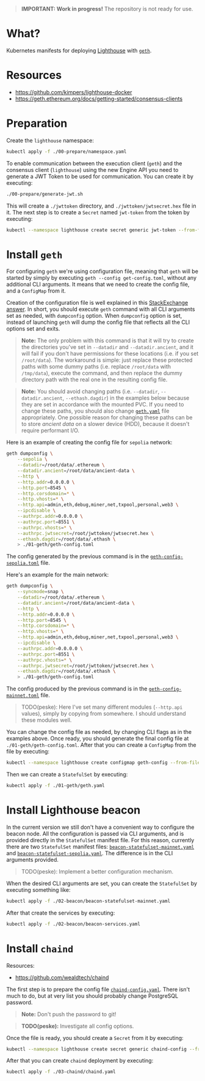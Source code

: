 > **IMPORTANT: Work in progress!** The repository is not ready for use.

# What?

Kubernetes manifests for deploying
[Lighthouse](https://github.com/sigp/lighthouse) with
[`geth`](https://geth.ethereum.org/).

# Resources

- https://github.com/kimpers/lighthouse-docker
- https://geth.ethereum.org/docs/getting-started/consensus-clients

# Preparation

Create the `lighthouse` namespace:

```bash
kubectl apply -f ./00-prepare/namespace.yaml
```

To enable communication between the execution client (`geth`) and the consensus
client (`lighthouse`) using the new Engine API you need to generate a JWT Token
to be used for communication. You can create it by executing:

```bash
./00-prepare/generate-jwt.sh
```

This will create a `./jwttoken` directory, and `./jwttoken/jwtsecret.hex` file
in it. The next step is to create a `Secret` named `jwt-token` from the token by
executing:

```bash
kubectl --namespace lighthouse create secret generic jwt-token --from-file=./jwttoken/jwtsecret.hex
```

# Install `geth`

For configuring `geth` we're using configuration file, meaning that `geth` will
be started by simply by executing `geth --config get-config.toml`, without any
additional CLI arguments. It means that we need to create the config file, and
a `ConfigMap` from it.

Creation of the configuration file is well explained in this
[StackExchange answer](https://ethereum.stackexchange.com/questions/29063/geth-config-file-documentation#answer-29246).
In short, you should execute `geth` command with all CLI arguments set as
needed, with `dumpconfig` option. When `dumpconfig` option is set, instead of
launching `geth` will dump the config file that reflects all the CLI options set
and exits.

> **Note:** The only problem with this command is that it will try to create the
  directories you've set in `--datadir` and `--datadir.ancient`, and it will
  fail if you don't have permissions for these locations (i.e. if you set
  `/root/data`). The workaround is simple: just replace these protected paths
  with some dummy paths (i.e. replace `/root/data` with `/tmp/data`), execute
  the command, and then replace the dummy directory path with the real one in
  the resulting config file.

> **Note:** You should avoid changing paths (i.e. `--datadir`,
  `--datadir.ancient`, `--ethash.dagdir`) in the examples below because they are
  set in accordance with the mounted PVC. If you need to change these paths, you
  should also change [`geth.yaml`](./01-geth/geth.yaml) file appropriately. One
  possible reason for changing these paths can be to store _ancient data_ on a
  slower device (HDD), because it doesn't require performant I/O.

Here is an example of creating the config file for `sepolia` network:

```bash
geth dumpconfig \
    --sepolia \
    --datadir=/root/data/.ethereum \
    --datadir.ancient=/root/data/ancient-data \
    --http \
    --http.addr=0.0.0.0 \
    --http.port=8545 \
    --http.corsdomain=* \
    --http.vhosts=* \
    --http.api=admin,eth,debug,miner,net,txpool,personal,web3 \
    --ipcdisable \
    --authrpc.addr=0.0.0.0 \
    --authrpc.port=8551 \
    --authrpc.vhosts=* \
    --authrpc.jwtsecret=/root/jwttoken/jwtsecret.hex \
    --ethash.dagdir=/root/data/.ethash \
    > ./01-geth/geth-config.toml
```

The config generated by the previous command is in the
[`geth-config-sepolia.toml`](./01-geth/geth-config-sepolia.toml) file.

Here's an example for the main network:

```bash
geth dumpconfig \
    --syncmode=snap \
    --datadir=/root/data/.ethereum \
    --datadir.ancient=/root/data/ancient-data \
    --http \
    --http.addr=0.0.0.0 \
    --http.port=8545 \
    --http.corsdomain=* \
    --http.vhosts=* \
    --http.api=admin,eth,debug,miner,net,txpool,personal,web3 \
    --ipcdisable \
    --authrpc.addr=0.0.0.0 \
    --authrpc.port=8551 \
    --authrpc.vhosts=* \
    --authrpc.jwtsecret=/root/jwttoken/jwtsecret.hex \
    --ethash.dagdir=/root/data/.ethash \
    > ./01-geth/geth-config.toml
```

The config produced by the previous command is in the
[`geth-config-mainnet.toml`](./01-geth/geth-config-mainnet.toml) file.

> TODO(peske): Here I've set many different modules (`--http.api` values),
  simply by copying from somewhere. I should understand these modules well.

You can change the config file as needed, by changing CLI flags as in the
examples above. Once ready, you should generate the final config file at
`./01-geth/geth-config.toml`. After that you can create a `ConfigMap` from the
file by executing:

```bash
kubectl --namespace lighthouse create configmap geth-config --from-file=./01-geth/geth-config.toml
```

Then we can create a `StatefulSet` by executing:

```bash
kubectl apply -f ./01-geth/geth.yaml
```

# Install Lighthouse beacon

In the current version we still don't have a convenient way to configure the
beacon node. All the configuration is passed via CLI arguments, and is provided
directly in the `StatefulSet` manifest file. For this reason, currently there
are two `StatefulSet` manifest files:
[`beacon-statefulset-mainnet.yaml`](./02-beacon/beacon-statefulset-mainnet.yaml)
and
[`beacon-statefulset-sepolia.yaml`](./02-beacon/beacon-statefulset-sepolia.yaml).
The difference is in the CLI arguments provided.

> TODO(peske): Implement a better configuration mechanism.

When the desired CLI arguments are set, you can create the `StatefulSet` by
executing something like:

```bash
kubectl apply -f ./02-beacon/beacon-statefulset-mainnet.yaml
```

After that create the services by executing:

```bash
kubectl apply -f ./02-beacon/beacon-services.yaml
```

# Install `chaind`

Resources:

- https://github.com/wealdtech/chaind

The first step is to prepare the config file
[`chaind-config.yaml`](./03-chaind/chaind-config.yaml). There isn't much to do, 
but at very list you should probably change PostgreSQL password.

> **Note:** Don't push the password to git!

> **TODO(peske):** Investigate all config options.

Once the file is ready, you should create a `Secret` from it by executing:

```bash
kubectl --namespace lighthouse create secret generic chaind-config --from-file=./03-chaind/chaind-config.yaml
```

After that you can create `chaind` deployment by executing:

```bash
kubectl apply -f ./03-chaind/chaind.yaml
```
